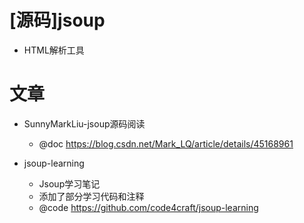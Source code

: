 # [源码]jsoup

- HTML解析工具

# 文章

- SunnyMarkLiu-jsoup源码阅读
  - @doc https://blog.csdn.net/Mark_LQ/article/details/45168961

- jsoup-learning
  - Jsoup学习笔记
  - 添加了部分学习代码和注释
  - @code https://github.com/code4craft/jsoup-learning